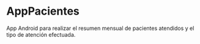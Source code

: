 # AppPacientes
App Android para realizar el resumen mensual de pacientes atendidos y el tipo de atención efectuada.
